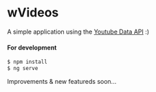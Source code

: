 # wVideos
A simple application using the [Youtube Data API](https://developers.google.com/youtube/v3/) :)

#### For development

```sh
$ npm install
$ ng serve
```

Improvements & new featureds soon...
